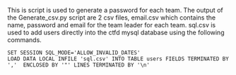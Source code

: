 This is script is used to generate a password for each team. The output of the Generate_csv.py script are 2 csv files, email.csv which contains the name, password and email for the team leader for each team. sql.csv is used to add users directly into the ctfd mysql database using the following commands.


`SET SESSION SQL_MODE='ALLOW_INVALID_DATES'`<br>
`LOAD DATA LOCAL INFILE 'sql.csv' INTO TABLE users FIELDS TERMINATED BY ','  ENCLOSED BY '"' LINES TERMINATED BY '\n'`


